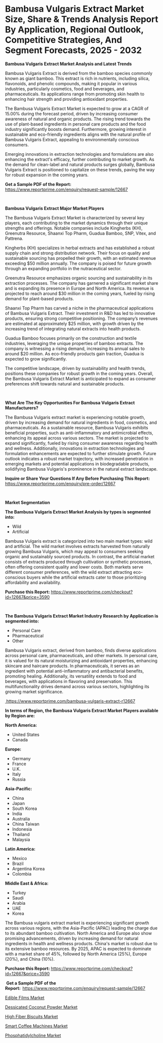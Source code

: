 <p><h1>Bambusa Vulgaris Extract Market Size, Share & Trends Analysis Report By Application, Regional Outlook, Competitive Strategies, And Segment Forecasts, 2025 - 2032</h1></p><p><strong>Bambusa Vulgaris Extract Market Analysis and Latest Trends</strong></p>
<p><p>Bambusa Vulgaris Extract is derived from the bamboo species commonly known as giant bamboo. This extract is rich in nutrients, including silica, flavonoids, and phenolic compounds, making it popular in various industries, particularly cosmetics, food and beverages, and pharmaceuticals. Its applications range from promoting skin health to enhancing hair strength and providing antioxidant properties.</p><p>The Bambusa Vulgaris Extract Market is expected to grow at a CAGR of 15.00% during the forecast period, driven by increasing consumer awareness of natural and organic products. The rising trend towards the use of plant-based ingredients in personal care products and the food industry significantly boosts demand. Furthermore, growing interest in sustainable and eco-friendly ingredients aligns with the natural profile of Bambusa Vulgaris Extract, appealing to environmentally conscious consumers.</p><p>Emerging innovations in extraction technologies and formulations are also enhancing the extract's efficacy, further contributing to market growth. As the demand for clean-label and natural products surges globally, Bambusa Vulgaris Extract is positioned to capitalize on these trends, paving the way for robust expansion in the coming years.</p></p>
<p><strong>Get a Sample PDF of the Report:&nbsp;</strong> <a href="https://www.reportprime.com/enquiry/request-sample/12667?utm_campaign=104&utm_medium=2&utm_source=Github&utm_content=ia&utm_term=19032025&utm_id=bambusa-vulgaris-extract">https://www.reportprime.com/enquiry/request-sample/12667</a></p>
<p>&nbsp;</p>
<p><strong>Bambusa Vulgaris Extract Major Market Players</strong></p>
<p><p>The Bambusa Vulgaris Extract Market is characterized by several key players, each contributing to the market dynamics through their unique strengths and offerings. Notable companies include Kingherbs (KH), Greenutra Resource, Shaanxi Top Pharm, Guadua Bamboo, SNP, Vitex, and Pattrena.</p><p>Kingherbs (KH) specializes in herbal extracts and has established a robust supply chain and strong distribution network. Their focus on quality and sustainable sourcing has propelled their growth, with an estimated revenue exceeding $50 million annually. The company is poised for future growth through an expanding portfolio in the nutraceutical sector.</p><p>Greenutra Resource emphasizes organic sourcing and sustainability in its extraction processes. The company has garnered a significant market share and is expanding its presence in Europe and North America. Its revenue is projected to reach around $30 million in the coming years, fueled by rising demand for plant-based products.</p><p>Shaanxi Top Pharm has carved a niche in the pharmaceutical applications of Bambusa Vulgaris Extract. Their investment in R&D has led to innovative products, ensuring strong competitive positioning. The company’s revenues are estimated at approximately $25 million, with growth driven by the increasing trend of integrating natural extracts into health products.</p><p>Guadua Bamboo focuses primarily on the construction and textile industries, leveraging the unique properties of bamboo extracts. The company is witnessing a rising demand, increasing its annual sales to around $20 million. As eco-friendly products gain traction, Guadua is expected to grow significantly.</p><p>The competitive landscape, driven by sustainability and health trends, positions these companies for robust growth in the coming years. Overall, the Bambusa Vulgaris Extract Market is anticipated to expand as consumer preferences shift towards natural and sustainable products.</p></p>
<p>&nbsp;</p>
<p><strong>What Are The Key Opportunities For Bambusa Vulgaris Extract Manufacturers?</strong></p>
<p><p>The Bambusa Vulgaris extract market is experiencing notable growth, driven by increasing demand for natural ingredients in food, cosmetics, and pharmaceuticals. As a sustainable resource, Bambusa Vulgaris exhibits beneficial properties, such as anti-inflammatory and antimicrobial effects, enhancing its appeal across various sectors. The market is projected to expand significantly, fueled by rising consumer awareness regarding health and wellness. Additionally, innovations in extraction technologies and formulation enhancements are expected to further stimulate growth. Future outlook indicates a robust market trajectory, with increased penetration in emerging markets and potential applications in biodegradable products, solidifying Bambusa Vulgaris's prominence in the natural extract landscape.</p></p>
<p><strong>Inquire or Share Your Questions If Any Before Purchasing This Report:</strong> <a href="https://www.reportprime.com/enquiry/pre-order/12667?utm_campaign=104&utm_medium=2&utm_source=Github&utm_content=ia&utm_term=19032025&utm_id=bambusa-vulgaris-extract">https://www.reportprime.com/enquiry/pre-order/12667</a></p>
<p>&nbsp;</p>
<p><strong>Market Segmentation</strong></p>
<p><strong>The Bambusa Vulgaris Extract Market Analysis by types is segmented into:</strong></p>
<p><ul><li>Wild</li><li>Artificial</li></ul></p>
<p><p>Bambusa Vulgaris extract is categorized into two main market types: wild and artificial. The wild market involves extracts harvested from naturally growing Bambusa Vulgaris, which may appeal to consumers seeking organic and sustainably sourced products. In contrast, the artificial market consists of extracts produced through cultivation or synthetic processes, often offering consistent quality and lower costs. Both markets serve different consumer preferences, with the wild extract attracting eco-conscious buyers while the artificial extracts cater to those prioritizing affordability and availability.</p></p>
<p><strong>Purchase this Report:&nbsp;</strong><a href="https://www.reportprime.com/checkout?id=12667&price=3590&utm_campaign=104&utm_medium=2&utm_source=Github&utm_content=ia&utm_term=19032025&utm_id=bambusa-vulgaris-extract">https://www.reportprime.com/checkout?id=12667&price=3590</a></p>
<p>&nbsp;</p>
<p><strong>The Bambusa Vulgaris Extract Market Industry Research by Application is segmented into:</strong></p>
<p><ul><li>Personal Care</li><li>Pharmaceutical</li><li>Other</li></ul></p>
<p><p>Bambusa Vulgaris extract, derived from bamboo, finds diverse applications across personal care, pharmaceuticals, and other markets. In personal care, it is valued for its natural moisturizing and antioxidant properties, enhancing skincare and haircare products. In pharmaceuticals, it serves as an ingredient with potential anti-inflammatory and antibacterial benefits, promoting healing. Additionally, its versatility extends to food and beverages, with applications in flavoring and preservation. This multifunctionality drives demand across various sectors, highlighting its growing market significance.</p></p>
<p><a href="https://www.reportprime.com/bambusa-vulgaris-extract-r12667?utm_campaign=104&utm_medium=2&utm_source=Github&utm_content=ia&utm_term=19032025&utm_id=bambusa-vulgaris-extract">&nbsp;https://www.reportprime.com/bambusa-vulgaris-extract-r12667</a></p>
<p><strong>In terms of Region, the Bambusa Vulgaris Extract Market Players available by Region are:</strong></p>
<p>
    <p> <strong> North America: </strong>
        <ul>
            <li>United States</li>
            <li>Canada</li>
        </ul>
        </p> 
    <p> <strong> Europe: </strong>
        <ul>
            <li>Germany</li>
            <li>France</li>
            <li>U.K.</li>
            <li>Italy</li>
            <li>Russia</li>
        </ul>
        </p> 
    <p> <strong> Asia-Pacific: </strong>
        <ul>
            <li>China</li>
            <li>Japan</li>
            <li>South Korea</li>
            <li>India</li>
            <li>Australia</li>
            <li>China Taiwan</li>
            <li>Indonesia</li>
            <li>Thailand</li>
            <li>Malaysia</li>
        </ul>
        </p> 
    <p> <strong> Latin America: </strong>
        <ul>
            <li>Mexico</li>
            <li>Brazil</li>
            <li>Argentina Korea</li>
            <li>Colombia</li>
        </ul>
        </p> 
    <p> <strong> Middle East & Africa: </strong>
        <ul>
            <li>Turkey</li>
            <li>Saudi</li>
            <li>Arabia</li>
            <li>UAE</li>
            <li>Korea</li>
        </ul>
    </p>
    </p>
<p><p>The Bambusa vulgaris extract market is experiencing significant growth across various regions, with the Asia-Pacific (APAC) leading the charge due to its abundant bamboo cultivation. North America and Europe also show promising advancements, driven by increasing demand for natural ingredients in health and wellness products. China's market is robust due to its extensive bamboo resources. By 2025, APAC is expected to dominate with a market share of 45%, followed by North America (25%), Europe (20%), and China (10%).</p></p>
<p><strong>Purchase this Report: </strong><a href="https://www.reportprime.com/checkout?id=12667&price=3590&utm_campaign=104&utm_medium=2&utm_source=Github&utm_content=ia&utm_term=19032025&utm_id=bambusa-vulgaris-extract">https://www.reportprime.com/checkout?id=12667&price=3590</a></p>
<p>&nbsp;<strong>Get a Sample PDF of the Report:&nbsp;&nbsp;</strong><a href="https://www.reportprime.com/enquiry/request-sample/12667?utm_campaign=104&utm_medium=2&utm_source=Github&utm_content=ia&utm_term=19032025&utm_id=bambusa-vulgaris-extract">https://www.reportprime.com/enquiry/request-sample/12667</a></p>
<p><strong></strong></p>
<p><p><a href="https://github.com/coricnzati/Market-Research-Report-List-1/blob/main/edible-films-market.md?utm_campaign=104&utm_medium=2&utm_source=Github&utm_content=ia&utm_term=19032025&utm_id=bambusa-vulgaris-extract">Edible Films Market</a></p><p><a href="https://github.com/kleyderoomes/Market-Research-Report-List-1/blob/main/dessicated-coconut-powder-market.md?utm_campaign=104&utm_medium=2&utm_source=Github&utm_content=ia&utm_term=19032025&utm_id=bambusa-vulgaris-extract">Dessicated Coconut Powder Market</a></p><p><a href="https://github.com/evraltandre36/Market-Research-Report-List-1/blob/main/high-fiber-biscuits-market.md?utm_campaign=104&utm_medium=2&utm_source=Github&utm_content=ia&utm_term=19032025&utm_id=bambusa-vulgaris-extract">High Fiber Biscuits Market</a></p><p><a href="https://github.com/cavushjla/Market-Research-Report-List-1/blob/main/smart-coffee-machines-market.md?utm_campaign=104&utm_medium=2&utm_source=Github&utm_content=ia&utm_term=19032025&utm_id=bambusa-vulgaris-extract">Smart Coffee Machines Market</a></p><p><a href="https://github.com/hoppeellia6b/Market-Research-Report-List-1/blob/main/phosphatidylcholine-market.md?utm_campaign=104&utm_medium=2&utm_source=Github&utm_content=ia&utm_term=19032025&utm_id=bambusa-vulgaris-extract">Phosphatidylcholine Market</a></p></p>